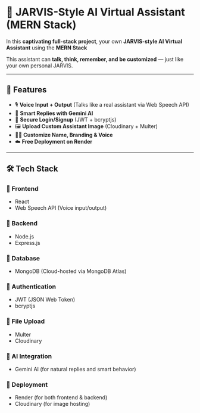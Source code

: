 # 🤖 JARVIS-Style AI Virtual Assistant (MERN Stack)

In this **captivating full-stack project**, your own **JARVIS-style AI Virtual Assistant** using the **MERN Stack** 

This assistant can **talk, think, remember, and be customized** — just like your own personal JARVIS.

---

## 🧠 Features

- 🎙️ **Voice Input + Output** (Talks like a real assistant via Web Speech API)
- 🤖 **Smart Replies with Gemini AI**
- 🔐 **Secure Login/Signup** (JWT + bcryptjs)
- 🖼️ **Upload Custom Assistant Image** (Cloudinary + Multer)
- 🧑‍💼 **Customize Name, Branding & Voice**
- ☁️ **Free Deployment on Render**

---

## 🛠️ Tech Stack

### 🔹 Frontend
- React
- Web Speech API (Voice input/output)

### 🔹 Backend
- Node.js
- Express.js

### 🔹 Database
- MongoDB (Cloud-hosted via MongoDB Atlas)

### 🔹 Authentication
- JWT (JSON Web Token)
- bcryptjs

### 🔹 File Upload
- Multer
- Cloudinary

### 🔹 AI Integration
- Gemini AI (for natural replies and smart behavior)

### 🔹 Deployment
- Render (for both frontend & backend)
- Cloudinary (for image hosting)
